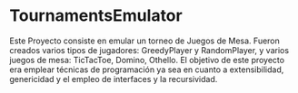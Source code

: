 # TournamentsEmulator
Este Proyecto consiste en emular un torneo de Juegos de Mesa. Fueron creados varios tipos de jugadores: GreedyPlayer y RandomPlayer, y varios juegos de mesa: TicTacToe, Domino, Othello. El objetivo de este proyecto era emplear técnicas de programación ya sea en cuanto a extensibilidad, genericidad y el empleo de interfaces y la recursividad.
